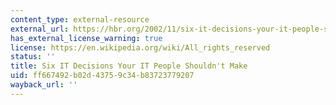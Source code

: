 ```yaml
---
content_type: external-resource
external_url: https://hbr.org/2002/11/six-it-decisions-your-it-people-shouldnt-make
has_external_license_warning: true
license: https://en.wikipedia.org/wiki/All_rights_reserved
status: ''
title: Six IT Decisions Your IT People Shouldn't Make
uid: ff667492-b02d-4375-9c34-b83723779207
wayback_url: ''
---
```

